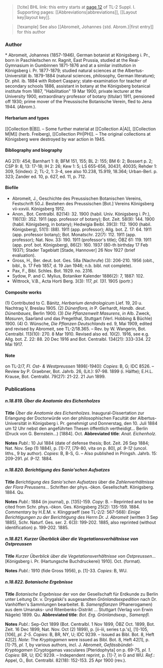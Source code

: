 > [!cite] BHL link: this entry starts at [page 12](https://www.biodiversitylibrary.org/item/103858#page/24/mode/1up) of TL-2 Suppl. I.
> Supporting pages: [[Abbreviations|abbreviations]], [[Layout key|layout key]].

> [!example] See also [[Abromeit, Johannes {std. Abrom.}|first entry]] for this author

### Author

\* Abromeit, Johannes (1857-1946), German botanist at Königsberg i. Pr., born in Paschleitschen nr. Ragnit, East Prussia, studied at the Real-Gymnasium in Gumbinnen 1871-1876 and at a similar institution in Königsberg i. Pr. 1877-1879; studied natural sciences at the Albertus-Universität ib. 1879-1884 (natural sciences, philosophy, German literature); Dr. phil. ib. 1884 with Robert Caspary; state-examination for teacher of secondary schools 1886, assistant in botany at the Königsberg botanical institute from 1887, "Habilitation" 19 Mar 1900, private lecturer at the University 1900, extraordinary professor of botany (titular) 1911, pensioned off 1930; prime mover of the Preussische Botanische Verein, fled to Jena 1944. (*Abrom.*).

#### Herbarium and types

[[Collection B|B]]. – Some further material at [[Collection A|A]], [[Collection M|M]] (herb. Freiberg), [[Collection PH|PH]]. – The original collections at Königsberg were destroyed by war action in 1945.

#### Bibliography and biography

AG 2(1): 454; Barnhart 1: 8; BFM 151, 155; BL 2: 155; BM 6: 2; Bossert p. 2; CSP 9: 8, 13: 17-18; IH 2: 26; Kew 1: 5; LS 655-656, 30431, 40035; Rehder 1: 309, 5(index): 2; TL-2, 1: 3-4, see also 10.238, 15.919, 18.364; Urban-Berl. p. 323; Zander ed. 10, p. 627, ed. 11, p. 712.

#### Biofile

- Abromeit, J., Geschichte des Preussischen Botanischen Vereins, Festschrift 50.J. Bestehen des Preussischen \[Bot.\] Vereins Königsberg vii-xxviii. Königsberg 1912.
- Anon., Bot. Centralbl. 82(14): 32. 1900 (habil. Univ. Königsberg i. Pr.), 116(13): 352. 1911 (app. professor of botany); Bot. Zeit. 58(9): 144. 1900 (habil. Königsberg, in botany); Hedwigia Beibl. 39(3): 112. 1900 (habil. Königsberg), 51(1): (88). 1911 (app. professor); Allg. bot. Z. 17: 64. 1911 (app. professor botany); Bot. Monatschr. 22(7): 112. 1911 (app. professor); Nat. Nov. 33: 190. 1911 (professor's title); ÖBZ 61: 119. 1911 (app. prof. bot. Königsberg), 86(2): 160. 1937 (80-th birthday 17 Feb 1937); Stader Tageblatt \[Stade, Hannover\] 26 Nov 1927 (brief evaluation).
- Gross, H., Ber. deut. bot. Ges. 58a (Nachrufe) (3): 206-210. 1956 (obit., bibl., b. 17 Feb 1857, d. 19 Jan 1946; n.b. bibl. not complete).
- Pax, F., Bibl. Schles. Bot. 1929. no. 2316.
- Sydow, P. and C. Mylius, Botaniker Kalender 1886(2): 7, 1887: 102.
- Wittrock, V.B., Acta Horti Berg. 3(3): 117, *pl. 131.* 1905 (portr.)

#### Composite works

(1) Contributed to C. Bänitz, *Herbarium dendrologicum* Lief. 19, 20 u. Nachtrag V, Breslau 1905.
(2) *Dünenflora, in* P. Gerhardt, *Handb. deut. Dünenbaues*, Berlin 1900.
(3) *Die Pflanzenwelt Masurens*, *in* Alb. Zweck, *Masuren*, Saarland und das Pregelthal, Stuttgart (Verl. Hobbing & Büchle) 1900.
(4) O. Wünsche, *Die Pflanzen Deutschlands* ed. 9, Mai 1909, edited and revised by Abromeit, see TL-2/18.365. – Rev. by W. Wangerin, Bot. Centralbl. 113(10): 270. 8 Mar 1910. Revised also ed. 10(2). 1916, see e.g. Allg. bot. Z. 22: 88. 20 Dec 1916 and Bot. Centralbl. 134(21): 333-334. 22 Mai 1917.

#### Note

on TL-2/7, *Fl. Ost- & Westpreussen* 1898\[-1940\]: *Copies*: B, G; IDC 8526. – Review by P. Graebner, Bot. Jahrb. 26, (Lit.): 97-98. 1899 (i. Hälfte); E.H.L. Krause, Bot. Centralbl. 79(27): 21-22. 21 Jun 1899.

### Publications

##### n.18.819. Über die Anatomie des Eichenholzes

**Title**
*Über die Anatomie des Eichenholzes*. Inaugural-Dissertation zur Erlangung der Doctorwürde von der philosophischen Facultät der Albertus-Universität in Königsberg i. Pr. genehmigt und Donnerstag, den 10. Juli 1884 um 12 Uhr nebst den angeführten Thesen öffentlich vertheidigt... Berlin (Druck von G. Bernstein...) \[1884\]. Oct.
**Abbreviated title**: *Anat. Eichenholz.*

**Notes**
*Publ*.: 10 Jul 1884 (date of defense thesis; Bot. Zeit. 26 Sep 1884; Nat. Nov. Sep (1) 1884), p. \[1\]-77, \[79-80, vita on p. 80\], *pl. 9-12* (uncol. liths., 9 by author). *Copies*: B, B-S, G. – Also published in Pringsh. Jahrb. 15: 209-291. *pl. 9-12.* 1884.

##### n.18.820. Berichtigung des Sanio'schen Aufsatzes

**Title**
*Berichtigung des Sanio'schen Aufsatzes* über die *Zahlenverhältnisse der Flora Preussens*... Schriften der phys.-ökon. Gesellschaft. Königsberg. 1884. Qu.

**Notes**
*Publ*.: 1884 (in journal), p. \[135\]-159. *Copy*: B. – Reprinted and to be cited from Schr. phys.-ökon. Ges. Königsberg 25(2): 135-159. 1884.
*Commentary* by H.E.M. v. Klinggraeff (see TL-2/2: 567-568): *Einige Berichtigungen zu der Berichtigung des Herrn Dr. J. Abromeit* (written 3 Sep 1885), Schr. Naturf. Ges. ser. 2. 6(3): 199-202. 1885, also reprinted (without identification) p. 199-202. 1885.

##### n.18.821. Kurzer Überblick über die Vegetationsverhältnisse von Ostpreussen

**Title**
*Kurzer Überblick über die Vegetationsverhältnisse von Ostpreussen*... \[Königsberg i. Pr. (Hartungsche Buchdruckerei) 1910\]. Oct. (format).

**Notes**
*Publ*.: 1910 (fide Gross 1956), p. \[1\]-33. *Copies*: B, WU.

##### n.18.822. Botanische Ergebnisse

**Title**
*Botanische Ergebnisse* der von der Gesellschaft für Erdkunde zu Berlin unter Leitung Dr. v. Drygalski's ausgesandten *Grönlandsexpedition* nach Dr. Vanhöffen's Sammlungen bearbeitet. B. *Samenpflanzen* (Phanerogamen) aus dem Umanaks- und Ritenbenks-Distrikt ... Stuttgart (Verlag von Erwin Nägele) 1899. Qu.
**Abbreviated title**: *Bot. Erg. Grönlandsexp., Samenpfl.*

**Notes**
*Publ*.: Sep-Oct 1899 (Bot. Centralbl. 1 Nov 1899, ÖBZ Oct. 1899, Bot. Zeit. 16 Dec 1899, Nat. Nov. Oct (2) 1899), p. \[ii-iii, series t.p.'s\], \[1\]-105, \[106\], *pl. 2-5. Copies*: B, BR, NY, U; IDC 9239. – Issued as Bibl. Bot. 8, Heft 42\[2\].
*Note*: The *Kryptogamen* were issued as Bibl. Bot. 8, Heft 42\[1\], p. \[1\]-75, *pl. 1*, by various authors, incl. J. Abromeit, *Gefässbündel-Kryptogamen* (Cryptogamas vasculares \[Pteridophyta\] on p. 69-75, *pl. 1. Copies*: BR, U; IDC 9239. – Independent reprint, p. \[1\]-7, in G and WU.
*Ref*.: Appel, O., Bot. Centralbl. 82(18): 152-153. 25 Apr 1900 (rev.).

